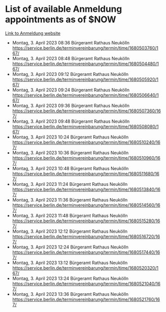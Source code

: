 # List of available Anmeldung appointments as of $NOW
[Link to Anmeldung website](https://service.berlin.de/terminvereinbarung/termin/tag.php?termin=1&anliegen[]=120686&dienstleisterlist=122210,122217,327316,122219,327312,122227,327314,122231,327346,122243,327348,122254,122252,329742,122260,329745,122262,329748,122271,327278,122273,327274,122277,327276,330436,122280,327294,122282,327290,122284,327292,122291,327270,122285,327266,122286,327264,122296,327268,150230,329760,122297,327286,122294,327284,122312,329763,122314,329775,122304,327330,122311,327334,122309,327332,317869,122281,327352,122279,329772,122283,122276,327324,122274,327326,122267,329766,122246,327318,122251,327320,122257,327322,122208,327298,122226,327300&herkunft=http%3A%2F%2Fservice.berlin.de%2Fdienstleistung%2F120686%2F)
- Montag, 3. April 2023 08:36 Bürgeramt Rathaus Neukölln https://service.berlin.de/terminvereinbarung/termin/time/1680503760/167/
- Montag, 3. April 2023 08:48 Bürgeramt Rathaus Neukölln https://service.berlin.de/terminvereinbarung/termin/time/1680504480/167/
- Montag, 3. April 2023 09:12 Bürgeramt Rathaus Neukölln https://service.berlin.de/terminvereinbarung/termin/time/1680505920/167/
- Montag, 3. April 2023 09:24 Bürgeramt Rathaus Neukölln https://service.berlin.de/terminvereinbarung/termin/time/1680506640/167/
- Montag, 3. April 2023 09:36 Bürgeramt Rathaus Neukölln https://service.berlin.de/terminvereinbarung/termin/time/1680507360/167/
- Montag, 3. April 2023 09:48 Bürgeramt Rathaus Neukölln https://service.berlin.de/terminvereinbarung/termin/time/1680508080/167/
- Montag, 3. April 2023 10:24 Bürgeramt Rathaus Neukölln https://service.berlin.de/terminvereinbarung/termin/time/1680510240/167/
- Montag, 3. April 2023 10:36 Bürgeramt Rathaus Neukölln https://service.berlin.de/terminvereinbarung/termin/time/1680510960/167/
- Montag, 3. April 2023 10:48 Bürgeramt Rathaus Neukölln https://service.berlin.de/terminvereinbarung/termin/time/1680511680/167/
- Montag, 3. April 2023 11:24 Bürgeramt Rathaus Neukölln https://service.berlin.de/terminvereinbarung/termin/time/1680513840/167/
- Montag, 3. April 2023 11:36 Bürgeramt Rathaus Neukölln https://service.berlin.de/terminvereinbarung/termin/time/1680514560/167/
- Montag, 3. April 2023 11:48 Bürgeramt Rathaus Neukölln https://service.berlin.de/terminvereinbarung/termin/time/1680515280/167/
- Montag, 3. April 2023 12:12 Bürgeramt Rathaus Neukölln https://service.berlin.de/terminvereinbarung/termin/time/1680516720/167/
- Montag, 3. April 2023 12:24 Bürgeramt Rathaus Neukölln https://service.berlin.de/terminvereinbarung/termin/time/1680517440/167/
- Montag, 3. April 2023 13:12 Bürgeramt Rathaus Neukölln https://service.berlin.de/terminvereinbarung/termin/time/1680520320/167/
- Montag, 3. April 2023 13:24 Bürgeramt Rathaus Neukölln https://service.berlin.de/terminvereinbarung/termin/time/1680521040/167/
- Montag, 3. April 2023 13:36 Bürgeramt Rathaus Neukölln https://service.berlin.de/terminvereinbarung/termin/time/1680521760/167/
